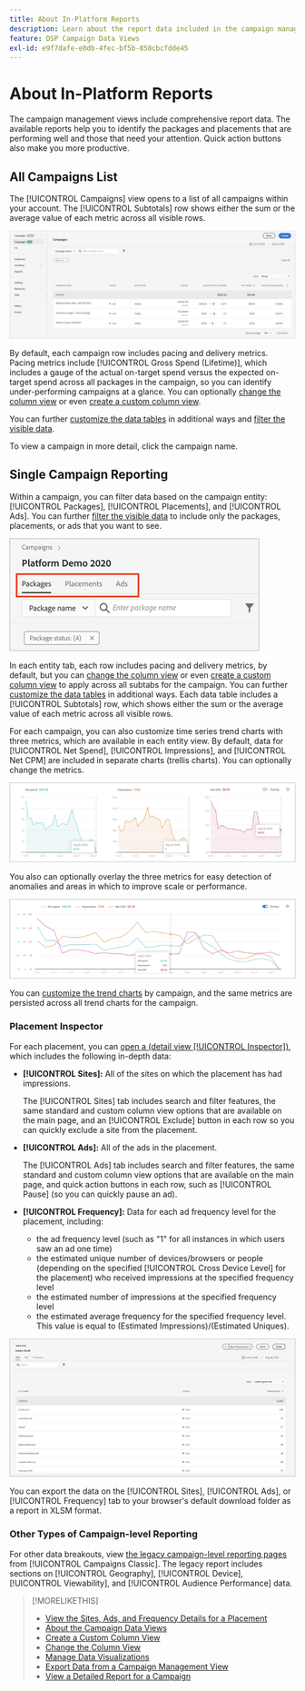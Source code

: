 ```yaml
---
title: About In-Platform Reports
description: Learn about the report data included in the campaign management views.
feature: DSP Campaign Data Views
exl-id: e9f7dafe-e0db-4fec-bf5b-858cbcfdde45
---
```

# About In-Platform Reports

<!-- rename "About Performance Reports in Campaign Management Views?" -->
The campaign management views include comprehensive report data. The available reports help you to identify the packages and placements that are performing well and those that need your attention. Quick action buttons also make you more productive.

## All Campaigns List

The [!UICONTROL Campaigns] view opens to a list of all campaigns within your account. The [!UICONTROL Subtotals] row shows either the sum or the average value of each metric across all visible rows.

![Campaigns list](/help/dsp/assets/campaigns-list.png)

By default, each campaign row includes pacing and delivery metrics. Pacing metrics include [!UICONTROL Gross Spend (Lifetime)], which includes a gauge of the actual on-target spend versus the expected on-target spend across all packages in the campaign, so you can identify under-performing campaigns at a glance. You can optionally [change the column view](column-view-change.md) or even [create a custom column view](column-view-create.md).

You can further [customize the data tables](campaign-data-views-about.md) in additional ways and [filter the visible data](campaign-data-filter.md).

To view a campaign in more detail, click the campaign name.

## Single Campaign Reporting

Within a campaign, you can filter data based on the campaign entity: [!UICONTROL Packages], [!UICONTROL Placements], and [!UICONTROL Ads]. You can further [filter the visible data](campaign-data-filter.md) to include only the packages, placements, or ads that you want to see.

![Campaign entity tabs](/help/dsp/assets/campaign-subtabs.png)

In each entity tab, each row includes pacing and delivery metrics, by default, but you can [change the column view](column-view-change.md) or even [create a custom column view](column-view-create.md) to apply across all subtabs for the campaign. You can further [customize the data tables](campaign-data-views-about.md) in additional ways. Each data table includes a [!UICONTROL Subtotals] row, which shows either the sum or the average value of each metric across all visible rows.

For each campaign, you can also customize time series trend charts with three metrics, which are available in each entity view. By default, data for [!UICONTROL Net Spend], [!UICONTROL Impressions], and [!UICONTROL Net CPM] are included in separate charts (trellis charts). You can optionally change the metrics.

![separate trend charts for three metrics](/help/dsp/assets/trend-chart-separate.png)

You also can optionally overlay the three metrics for easy detection of anomalies and areas in which to improve scale or performance.

![trend chart with overlay](/help/dsp/assets/trend-chart.png)

You can [customize the trend charts](campaign-data-visualization-manage.md) by campaign, and the same metrics are persisted across all trend charts for the campaign.

### Placement Inspector

For each placement, you can [open a (detail view [!UICONTROL Inspector])](placement-details-view.md), which includes the following in-depth data:

* **[!UICONTROL Sites]:** All of the sites on which the placement has had impressions.

   The [!UICONTROL Sites] tab includes search and filter features, the same standard and custom column view options that are available on the main page, and an [!UICONTROL Exclude] button in each row so you can quickly exclude a site from the placement.

* **[!UICONTROL Ads]:** All of the ads in the placement.

   The [!UICONTROL Ads] tab includes search and filter features, the same standard and custom column view options that are available on the main page, and quick action buttons in each row, such as [!UICONTROL Pause] (so you can quickly pause an ad).

* **[!UICONTROL Frequency]:** Data for each ad frequency level for the placement, including:
    * the ad frequency level (such as "1" for all instances in which users saw an ad one time)
    * the estimated unique number of devices/browsers or people (depending on the specified [!UICONTROL Cross Device Level] for the placement) who received impressions at the specified frequency level
    * the estimated number of impressions at the specified frequency level
    * the estimated average frequency for the specified frequency level. This value is equal to (Estimated Impressions)/(Estimated Uniques).

![placement Inspector](/help/dsp/assets/placement-inspector-sites.png)

You can export the data on the [!UICONTROL Sites], [!UICONTROL Ads], or [!UICONTROL Frequency] tab to your browser's default download folder as a report in XLSM format.

### Other Types of Campaign-level Reporting

For other data breakouts, view [the legacy campaign-level reporting pages](/help/dsp/campaign-management/campaigns/campaign-view-report.md) from [!UICONTROL Campaigns Classic]. The legacy report includes sections on [!UICONTROL Geography], [!UICONTROL Device], [!UICONTROL Viewability], and [!UICONTROL Audience Performance] data.

>[!MORELIKETHIS]
>
>* [View the Sites, Ads, and Frequency Details for a Placement](placement-details-view.md)
>* [About the Campaign Data Views](campaign-data-views-about.md)
>* [Create a Custom Column View](column-view-create.md)
>* [Change the Column View](column-view-change.md)
>* [Manage Data Visualizations](campaign-data-visualization-manage.md)
>* [Export Data from a Campaign Management View](campaign-export-data.md)
>* [View a Detailed Report for a Campaign](/help/dsp/campaign-management/campaigns/campaign-view-report.md)
